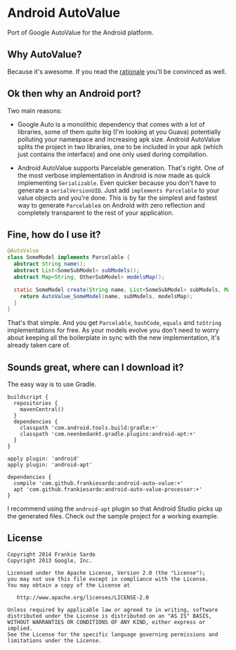 Android AutoValue
============

Port of Google AutoValue for the Android platform.

Why AutoValue?
--------

Because it's awesome.
If you read the [rationale](http://goo.gl/Ter394) you'll be convinced as well.

Ok then why an Android port?
--------

Two main reasons:

- Google Auto is a monolithic dependency that comes with a lot of libraries, some of them quite big (I'm looking at you Guava) potentially polluting your namespace and increasing apk size.
Android AutoValue splits the project in two libraries, one to be included in your apk (which just contains the interface) and one only used during compilation.

- Android AutoValue supports Parcelable generation.
That's right. One of the most verbose implementation in Android is now made as quick implementing `Serializable`.
Even quicker because you don't have to generate a `serialVersionUID`.
Just add `implements Parcelable` to your value objects and you're done.
This is by far the simplest and fastest way to generate `Parcelable`s on Android with zero reflection and completely transparent to the rest of your application.

Fine, how do I use it?
--------

```java
@AutoValue
class SomeModel implements Parcelable {
  abstract String name();
  abstract List<SomeSubModel> subModels();
  abstract Map<String, OtherSubModel> modelsMap();

  static SomeModel create(String name, List<SomeSubModel> subModels, Map<String, OtherSubModel> modelsMap) {
    return AutoValue_SomeModel(name, subModels, modelsMap);
  }
}
```

That's that simple. And you get `Parcelable`, `hashCode`, `equals` and `toString` implementations for free.
As your models evolve you don't need to worry about keeping all the boilerplate in sync with the new implementation, it's already taken care of.

Sounds great, where can I download it?
--------

The easy way is to use Gradle.

```
buildscript {
  repositories {
    mavenCentral()
  }
  dependencies {
    classpath 'com.android.tools.build:gradle:+'
    classpath 'com.neenbedankt.gradle.plugins:android-apt:+'
  }
}

apply plugin: 'android'
apply plugin: 'android-apt'

dependencies {
  compile 'com.github.frankiesardo:android-auto-value:+'
  apt 'com.github.frankiesardo:android-auto-value-processor:+'
}
```

I recommend using the `android-apt` plugin so that Android Studio picks up the generated files.
Check out the sample project for a working example.

License
-------

    Copyright 2014 Frankie Sardo
    Copyright 2013 Google, Inc.

    Licensed under the Apache License, Version 2.0 (the "License");
    you may not use this file except in compliance with the License.
    You may obtain a copy of the License at

       http://www.apache.org/licenses/LICENSE-2.0

    Unless required by applicable law or agreed to in writing, software
    distributed under the License is distributed on an "AS IS" BASIS,
    WITHOUT WARRANTIES OR CONDITIONS OF ANY KIND, either express or implied.
    See the License for the specific language governing permissions and
    limitations under the License.
